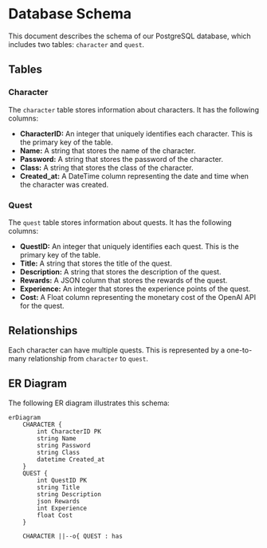 # Database Schema

This document describes the schema of our PostgreSQL database, which includes two tables: `character` and `quest`.

## Tables

### Character

The `character` table stores information about characters. It has the following columns:

- **CharacterID:** An integer that uniquely identifies each character. This is the primary key of the table.
- **Name:** A string that stores the name of the character.
- **Password:** A string that stores the password of the character.
- **Class:** A string that stores the class of the character.
- **Created_at:** A DateTime column representing the date and time when the character was created.

### Quest

The `quest` table stores information about quests. It has the following columns:

- **QuestID:** An integer that uniquely identifies each quest. This is the primary key of the table.
- **Title:** A string that stores the title of the quest.
- **Description:** A string that stores the description of the quest.
- **Rewards:** A JSON column that stores the rewards of the quest.
- **Experience:** An integer that stores the experience points of the quest.
- **Cost:** A Float column representing the monetary cost of the OpenAI API for the quest.

## Relationships

Each character can have multiple quests. This is represented by a one-to-many relationship from `character` to `quest`.

## ER Diagram

The following ER diagram illustrates this schema:

```mermaid
erDiagram
    CHARACTER {
        int CharacterID PK
        string Name
        string Password
        string Class
        datetime Created_at
    }
    QUEST {
        int QuestID PK
        string Title
        string Description
        json Rewards
        int Experience
        float Cost
    }

    CHARACTER ||--o{ QUEST : has
```